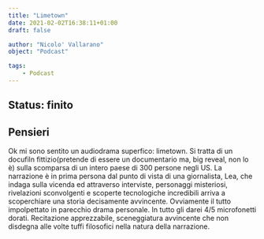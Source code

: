 ```yaml
---
title: "Limetown"
date: 2021-02-02T16:38:11+01:00
draft: false

author: "Nicolo' Vallarano"
object: "Podcast"

tags:
    - Podcast
---
```


## Status: finito

## Pensieri

Ok mi sono sentito un audiodrama superfico: limetown.
Si tratta di un docufiln fittizio(pretende di essere un documentario ma, big reveal, non lo è) sulla scomparsa di un intero paese di 300 persone negli US.
La narrazione è in prima persona dal punto di vista di una giornalista, Lea, che indaga sulla vicenda ed attraverso interviste, personaggi misteriosi, rivelazioni sconvolgenti e scoperte tecnologiche incredibili arriva a scoperchiare una storia decisamente avvincente.
Ovviamente il tutto impolpettato in parecchio drama personale.
In tutto gli darei 4/5 microfonetti dorati.
Recitazione apprezzabile, sceneggiatura avvincente che non disdegna alle volte tuffi filosofici nella natura della narrazione.
